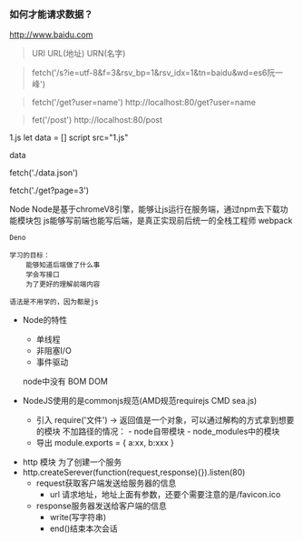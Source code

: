 ### 如何才能请求数据？

http://www.baidu.com

> URI  URL(地址) URN(名字)

> fetch('/s?ie=utf-8&f=3&rsv_bp=1&rsv_idx=1&tn=baidu&wd=es6阮一峰')

> fetch('/get?user=name')  http://localhost:80/get?user=name

> fet('/post') http://localhost:80/post

1.js
let data = []
script src="1.js"

data

fetch('./data.json')

fetch('./get?page=3')

Node
    Node是基于chromeV8引擎，能够让js运行在服务端，通过npm去下载功能模块包
    js能够写前端也能写后端，是真正实现前后统一的全栈工程师
    webpack

    Deno

    学习的目标：
        能够知道后端做了什么事
        学会写接口
        为了更好的理解前端内容

    语法是不用学的，因为都是js

+  Node的特性
    - 单线程
    - 非阻塞I/O
    - 事件驱动

    node中没有  BOM DOM

+  NodeJS使用的是commonjs规范(AMD规范requirejs  CMD sea.js)

    - 引入
        require('文件') -> 返回值是一个对象，可以通过解构的方式拿到想要的模块
        不加路径的情况：
            - node自带模块
            - node_modules中的模块
    - 导出
        module.exports = {
            a:xx,
            b:xxx
        }

-  http 模块 为了创建一个服务
-  http.createSerever(function(request,response){}).listen(80)
    - request获取客户端发送给服务器的信息
        - url 请求地址，地址上面有参数，还要个需要注意的是/favicon.ico
    - response服务器发送给客户端的信息
        - write(写字符串)
        - end()结束本次会话